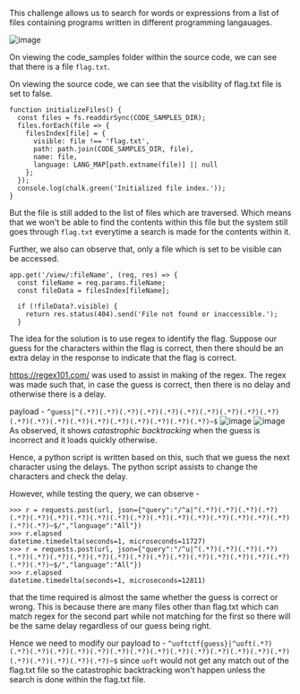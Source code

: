 This challenge allows us to search for words or expressions from a list of files containing programs written in different programming langauages.

![image](https://github.com/user-attachments/assets/bc95cbf1-776b-4cb2-8bc8-5b9d74457971)


On viewing the code_samples folder within the source code, we can see that there is a file `flag.txt`.


On viewing the source code, we can see that the visibility of flag.txt file is set to false.
```
function initializeFiles() {
  const files = fs.readdirSync(CODE_SAMPLES_DIR);
  files.forEach(file => {
    filesIndex[file] = {
      visible: file !== 'flag.txt',
      path: path.join(CODE_SAMPLES_DIR, file),
      name: file,
      language: LANG_MAP[path.extname(file)] || null
    };
  });
  console.log(chalk.green('Initialized file index.'));
}
```
But the file is still added to the list of files which are traversed. 
Which means that we won't be able to find the contents within this file but the system still goes through `flag.txt` everytime a search is made for the contents within it.

Further, we also can observe that, only a file which is set to be visible can be accessed.
```
app.get('/view/:fileName', (req, res) => {
  const fileName = req.params.fileName;
  const fileData = filesIndex[fileName];

  if (!fileData?.visible) {
    return res.status(404).send('File not found or inaccessible.');
  }
```

The idea for the solution is to use regex to identify the flag. Suppose our guess for the characters within the flag is correct, then there should be an extra delay in the response to indicate that the flag is correct.

https://regex101.com/ was used to assist in making of the regex.
The regex was made such that, in case the guess is correct, then there is no delay and otherwise there is a delay.

payload - 
` ^guess|^(.*?)(.*?)(.*?)(.*?)(.*?)(.*?)(.*?)(.*?)(.*?)(.*?)(.*?)(.*?)(.*?)(.*?)(.*?)(.*?)(.*?)(.*?)(.*?)(.*?)~$ `
![image](https://github.com/user-attachments/assets/3ee6bddb-23c8-4057-bc89-d74c33bc3af8)
![image](https://github.com/user-attachments/assets/a36c929a-115a-45c1-bc06-2c520dba1668)
As observed, it shows *catastrophic backtracking* when the guess is incorrect and it loads quickly otherwise.

Hence, a python script is written based on this, such that we guess the next character using the delays. The python script assists to change the characters and check the delay.

However, while testing the query, we can observe - 
```
>>> r = requests.post(url, json={"query":"/^a|^(.*?)(.*?)(.*?)(.*?)(.*?)(.*?)(.*?)(.*?)(.*?)(.*?)(.*?)(.*?)(.*?)(.*?)(.*?)(.*?)(.*?)(.*?)(.*?)(.*?)~$/","language":"All"})
>>> r.elapsed
datetime.timedelta(seconds=1, microseconds=11727)
>>> r = requests.post(url, json={"query":"/^u|^(.*?)(.*?)(.*?)(.*?)(.*?)(.*?)(.*?)(.*?)(.*?)(.*?)(.*?)(.*?)(.*?)(.*?)(.*?)(.*?)(.*?)(.*?)(.*?)(.*?)~$/","language":"All"})
>>> r.elapsed
datetime.timedelta(seconds=1, microseconds=12811)

```
that the time required is almost the same whether the guess is correct or wrong.
This is because there are many files other than flag.txt which can match regex for the second part while not matching for the first so there will be the same delay regardless of our guess being right.

Hence we need to modify our payload to - 
` ^uoftctf{guess}|^uoft(.*?)(.*?)(.*?)(.*?)(.*?)(.*?)(.*?)(.*?)(.*?)(.*?)(.*?)(.*?)(.*?)(.*?)(.*?)(.*?)(.*?)(.*?)(.*?)(.*?)~$ `
since ``uoft`` would not get any match out of the flag.txt file so the catastrophic backtracking won't happen unless the search is done within the flag.txt file.




